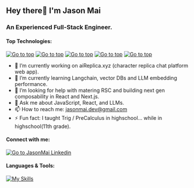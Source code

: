 ## Hey there👋 I'm Jason Mai
<a id="top"></a>

### An Experienced Full-Stack Engineer.

#### Top Technologies:

[![Go to top](https://img.shields.io/badge/JavaScript-F7DF1E?style=for-the-badge&logo=JavaScript&logoColor=242526)](#)
[![Go to top](https://img.shields.io/badge/TypeScript-007ACC?style=for-the-badge&logo=typescript&logoColor=white)](#)
[![Go to top](https://img.shields.io/badge/React-20232A?style=for-the-badge&logo=react&logoColor=white)](#)
[![Go to top](https://img.shields.io/badge/Next.js-000?logo=nextdotjs&logoColor=fff&style=for-the-badge)](#)
[![Go to top](https://img.shields.io/badge/Node.js-43853D?style=for-the-badge&logo=node.js&logoColor=white)](#)


- 🔭 I’m currently working on aiReplica.xyz (character replica chat platform web app).
- 🌱 I’m currently learning Langchain, vector DBs and LLM embedding performance.
- 🤔 I’m looking for help with matering RSC and building next gen composability in React and Next.js.
- 💬 Ask me about JavaScript, React, and LLMs.
- 📫 How to reach me: jasonmai.dev@gmail.com
- ⚡ Fun fact: I taught Trig / PreCalculus in highschool... while in highschool(11th grade).

#### Connect with me:

[![Go to JasonMai Linkedin](https://img.shields.io/badge/LinkedIn-0077B5?style=for-the-badge&logo=linkedin&logoColor=white)](https://www.linkedin.com/in/jasonmai-dev/)


#### Languages & Tools:

[![My Skills](https://skillicons.dev/icons?i=js,ts,react,redux,nextjs,nodejs,express,prisma,materialui,tailwind,bootstrap,mongodb,mysql,aws,vite,styledcomponents,jest,html,css,sass,figma,vscode,git,postman,vercel,netlify,docker)](https://skillicons.dev)

